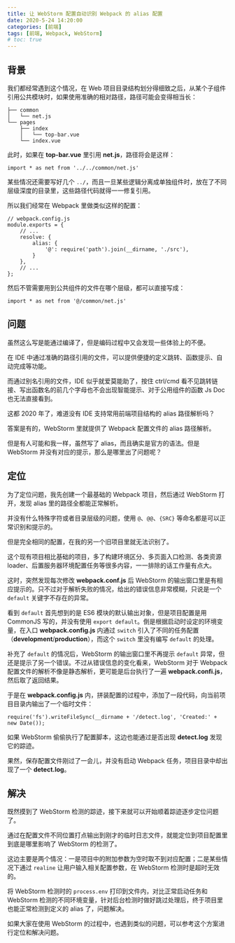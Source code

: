```yaml
---
title: 让 WebStorm 配置自动识别 Webpack 的 alias 配置
date: 2020-5-24 14:20:00
categories: [前端]
tags: [前端, Webpack, WebStorm]
# toc: true
---
```


## 背景

我们都经常遇到这个情况，在 Web 项目目录结构划分得细致之后，从某个子组件引用公共模块时，如果使用准确的相对路径，路径可能会变得相当长：

```
├── common
│   └── net.js
└── pages
    ├── index
    │   └── top-bar.vue
    └── index.vue
```

此时，如果在 **top-bar.vue** 里引用 **net.js**，路径将会是这样：

```
import * as net from '../../common/net.js'
```

某些情况还需要写好几个 `../`，而且一旦某些逻辑分离成单独组件时，放在了不同层级深度的目录里，这些路径代码就得一一修复引用。

所以我们经常在 Webpack 里做类似这样的配置：

```
// webpack.config.js
module.exports = {
    // ...
    resolve: {
        alias: {
            '@': require('path').join(__dirname, './src'),
        }
    },
    // ...
};
```

然后不管需要用到公共组件的文件在哪个层级，都可以直接写成：

```
import * as net from '@/common/net.js'
```

## 问题

虽然这么写是能通过编译了，但是编码过程中又会发现一些体验上的不便。

在 IDE 中通过准确的路径引用的文件，可以提供便捷的定义跳转、函数提示、自动完成等功能。

而通过别名引用的文件，IDE 似乎就爱莫能助了，按住 ctrl/cmd 看不见跳转链接、写出函数名的前几个字母也不会出现智能提示、对于公用组件的函数 Js Doc 也无法直接看到。

这都 2020 年了，难道没有 IDE 支持常用前端项目结构的 alias 路径解析吗？

答案是有的，WebStorm 里就提供了 Webpack 配置文件的 alias 路径解析。

但是有人可能和我一样，虽然写了 alias，而且确实是官方的语法。但是 WebStorm 并没有对应的提示，那么是哪里出了问题呢？

## 定位

为了定位问题，我先创建一个最基础的 Webpack 项目，然后通过 WebStorm 打开，发现 alias 里的路径全都能正常解析。

并没有什么特殊字符或者目录层级的问题，使用 `@`、`@@`、`{SRC}` 等命名都是可以正常识别和提示的。

但是完全相同的配置，在我的另一个旧项目里就无法识别了。

这个现有项目相比基础的项目，多了构建环境区分、多页面入口检测、各类资源 loader、后置服务器环境配置任务等很多内容，一一排除的话工作量有点大。

这时，突然发现每次修改 **webpack.conf.js** 后 WebStorm 的输出窗口里是有相应提示的。只不过对于解析失败的情况，给出的错误信息非常模糊，只说是一个 `default` 关键字不存在的异常。

看到 `default` 首先想到的是 ES6 模块的默认输出对象，但是项目配置是用 CommonJS 写的，并没有使用 `export default`。倒是根据启动时设定的环境变量，在入口 **webpack.config.js** 内通过 `switch` 引入了不同的任务配置（**development**/**production**），而这个 `switch` 里没有编写 `default` 的处理。

补充了 `default` 的情况后，WebStorm 的输出窗口里不再提示 `default` 异常，但还是提示了另一个错误。不过从错误信息的变化看来，WebStorm 对于 Webpack 配置文件的解析不像是静态解析，更可能是后台执行了一遍 **webpack.confi.js**，然后取了返回结果。

于是在 **webpack.config.js** 内，拼装配置的过程中，添加了一段代码，向当前项目目录内输出了一个临时文件：

```
require('fs').writeFileSync(__dirname + '/detect.log', 'Created:' + new Date());
```

如果 WebStorm 偷偷执行了配置脚本，这边也能通过是否出现 **detect.log** 发现它的踪迹。

果然，保存配置文件刚过了一会儿，并没有启动 Webpack 任务，项目目录中却出现了一个 **detect.log**。

## 解决

既然摸到了 WebStorm 检测的踪迹，接下来就可以开始顺着踪迹逐步定位问题了。

通过在配置文件不同位置打点输出到刚才的临时日志文件，就能定位到项目配置里到底是哪里影响了 WebStorm 的检测了。

这边主要是两个情况：一是项目中的附加参数为空时取不到对应配置；二是某些情况下通过 `realine` 让用户输入相关配置参数，在 WebStorm 检测时是超时无效的。

将 WebStorm 检测时的 `process.env` 打印到文件内，对比正常启动任务和 WebStorm 检测的不同环境变量，针对后台检测时做好跳过处理后，终于项目里也能正常检测到定义的 alias 了，问题解决。

如果大家在使用 WebStorm 的过程中，也遇到类似的问题，可以参考这个方案进行定位和解决问题。
